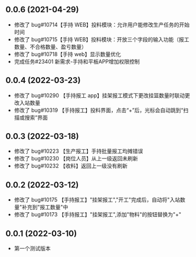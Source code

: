 ## 0.0.6 (2021-04-29)

- 修改了 bug#10714【手持 WEB】投料模块：允许用户能修改生产任务的开始时间
- 修改了 bug#10715【手持 WEB】投料模块：开放三个字段的输入功能（报工数量、不合格数量、盈亏数量）
- 修改了 bug#10718【手持 web】显示数量优化
- 完成任务#23401 新需求-手持和平板APP增加权限控制

## 0.0.4 (2022-03-23)

- 修改了 bug#10290 【手持报工 app】挂架报工模式下更改挂篮数量时联动更改入站数量
- 修改了 bug#10319 【手持报工】投料界面，点击“+”后，光标会自动跳到“扫描或搜索”界面

## 0.0.3 (2022-03-18)

- 修改了 bug#10223 【生产报工】手持批量报工均摊错误
- 修改了 bug#10230 【岗位人员】从上一级返回未刷新
- 修改了 bug#10232 【收料】返回上一级没有刷新

## 0.0.2 (2022-03-12)

- 修改了 bug#10175 【手持报工】"挂架报工","开工"完成后，自动将"入站数量"补充到"报工数量"中
- 修改了 bug#10173 【手持报工】"挂架报工",添加"物料"的按钮替换为"+"

## 0.0.1 (2022-03-10)

- 第一个测试版本

